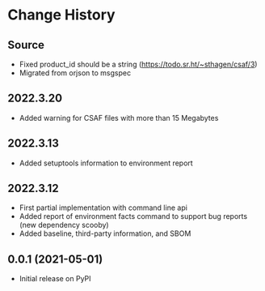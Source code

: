 # Change History

## Source

* Fixed product_id should be a string (<https://todo.sr.ht/~sthagen/csaf/3>)
* Migrated from orjson to msgspec

## 2022.3.20

* Added warning for CSAF files with more than 15 Megabytes

## 2022.3.13

* Added setuptools information to environment report

## 2022.3.12

* First partial implementation with command line api
* Added report of environment facts command to support bug reports (new dependency scooby)
* Added baseline, third-party information, and SBOM

## 0.0.1 (2021-05-01)

* Initial release on PyPI


